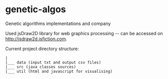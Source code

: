 # genetic-algos
Genetic algorithms implementations and company

Used jsDraw2D library for web graphics processing -- can be 
accessed on http://jsdraw2d.jsfiction.com. 

Current project directory structure:
```
|
|___ data (input txt and output csv files)
|___ src (java classes sources)
|___ util (html and javascript for visualising)
```
